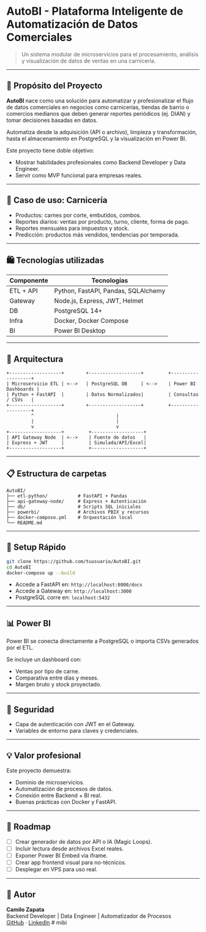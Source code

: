 # AutoBI - Plataforma Inteligente de Automatización de Datos Comerciales

> Un sistema modular de microservicios para el procesamiento, análisis y visualización de datos de ventas en una carnicería.

---

## 🚀 Propósito del Proyecto

**AutoBI** nace como una solución para automatizar y profesionalizar el flujo de datos comerciales en negocios como carnicerías, tiendas de barrio o comercios medianos que deben generar reportes periódicos (ej. DIAN) y tomar decisiones basadas en datos.

Automatiza desde la adquisición (API o archivo), limpieza y transformación, hasta el almacenamiento en PostgreSQL y la visualización en Power BI.

Este proyecto tiene doble objetivo:

- Mostrar habilidades profesionales como Backend Developer y Data Engineer.
- Servir como MVP funcional para empresas reales.

---

## 📆 Caso de uso: Carnicería

- Productos: carnes por corte, embutidos, combos.
- Reportes diarios: ventas por producto, turno, cliente, forma de pago.
- Reportes mensuales para impuestos y stock.
- Predicción: productos más vendidos, tendencias por temporada.

---

## 🛍️ Tecnologías utilizadas

| Componente | Tecnologías                         |
| ---------- | ----------------------------------- |
| ETL + API  | Python, FastAPI, Pandas, SQLAlchemy |
| Gateway    | Node.js, Express, JWT, Helmet       |
| DB         | PostgreSQL 14+                      |
| Infra      | Docker, Docker Compose              |
| BI         | Power BI Desktop                    |

---

## 🛀 Arquitectura

```
+-------------------+        +-------------------+         +-------------------+
| Microservicio ETL | <-->   | PostgreSQL DB     | <-->    | Power BI Dashboards |
| Python + FastAPI  |        | Datos Normalizados|         | Consultas / CSVs   |
+-------------------+        +-------------------+         +-------------------+
         ^                              |
         |                              |
         v                              v
+-------------------+         +-------------------+
| API Gateway Node  | <-->    | Fuente de datos   |
| Express + JWT     |         | Simulada/API/Excel|
+-------------------+         +-------------------+
```

---

## 📋 Estructura de carpetas

```
AutoBI/
├── etl-python/           # FastAPI + Pandas
├── api-gateway-node/     # Express + Autenticación
├── db/                   # Scripts SQL iniciales
├── powerbi/              # Archivos PBIX y recursos
├── docker-compose.yml    # Orquestación local
└── README.md
```

---

## 🚧 Setup Rápido

```bash
git clone https://github.com/tuusuario/AutoBI.git
cd AutoBI
docker-compose up --build
```

- Accede a FastAPI en: `http://localhost:8000/docs`
- Accede a Gateway en: `http://localhost:3000`
- PostgreSQL corre en: `localhost:5432`

---

## 📊 Power BI

Power BI se conecta directamente a PostgreSQL o importa CSVs generados por el ETL.

Se incluye un dashboard con:

- Ventas por tipo de carne.
- Comparativa entre días y meses.
- Margen bruto y stock proyectado.

---

## 🚫 Seguridad

- Capa de autenticación con JWT en el Gateway.
- Variables de entorno para claves y credenciales.

---

## 💡 Valor profesional

Este proyecto demuestra:

- Dominio de microservicios.
- Automatización de procesos de datos.
- Conexión entre Backend + BI real.
- Buenas prácticas con Docker y FastAPI.

---

## 🔄 Roadmap

- [ ] Crear generador de datos por API o IA (Magic Loops).
- [ ] Incluir lectura desde archivos Excel reales.
- [ ] Exponer Power BI Embed via iframe.
- [ ] Crear app frontend visual para no-técnicos.
- [ ] Desplegar en VPS para uso real.

---

## 👤 Autor

**Camilo Zapata**  
Backend Developer | Data Engineer | Automatizador de Procesos  
[GitHub](https://github.com/tuusuario) · [LinkedIn](https://linkedin.com/in/tuusuario)
#   m i b i  
 